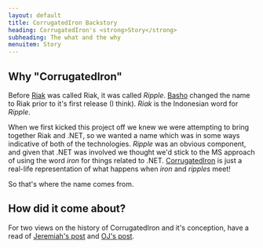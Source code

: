 ```yaml
---
layout: default
title: CorrugatedIron Backstory
heading: CorrugatedIron's <strong>Story</strong>
subheading: The what and the why
menuitem: Story
---
```


Why "CorrugatedIron"
--------------------

Before [Riak][] was called Riak, it was called _Ripple_. [Basho][] changed the name to Riak prior to it's first release (I think). _Riak_ is the Indonesian word for _Ripple_.

When we first kicked this project off we knew we were attempting to bring together Riak and .NET, so we wanted a name which was in some ways indicative of both of the technologies. _Ripple_ was an obvious component, and given that .NET was involved we thought we'd stick to the MS approach of using the word _iron_ for things related to .NET. [CorrugatedIron][definition] is just a real-life representation of what happens when _iron_ and _ripples_ meet!

So that's where the name comes from.

How did it come about?
----------------------

For two views on the history of CorrugatedIron and it's conception, have a read of [Jeremiah's post][jp_story] and [OJ's post][oj_story].

[Riak]: http://riak.basho.com/ "Riak"
[Basho]: http://www.basho.com/ "Basho Technologies"
[definition]: http://en.wikipedia.org/wiki/Corrugated_galvanised_iron "Corrugated Iron"
[oj_story]: http://buffered.io/posts/introducing-corrugatediron "Introducing CorrugatedIron"
[jp_story]: http://facility9.com/